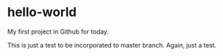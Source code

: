 # hello-world
My first project in Github for today.

This is just a test to be incorporated to master branch.
Again, just a test. 
